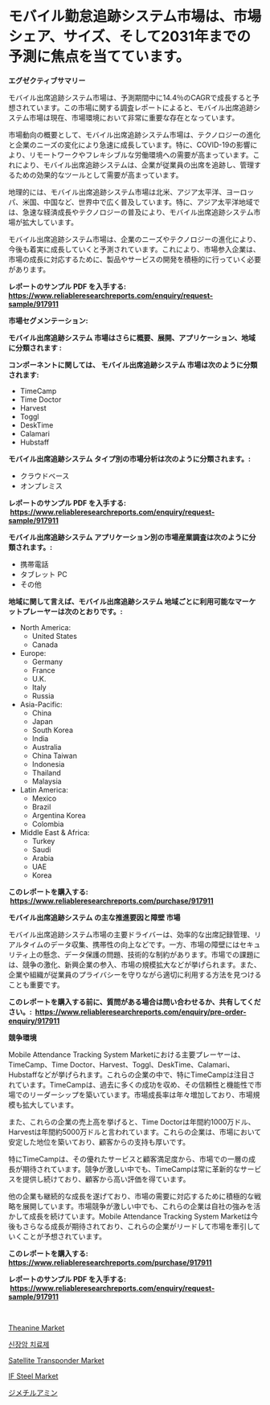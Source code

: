 <p><h1>モバイル勤怠追跡システム市場は、市場シェア、サイズ、そして2031年までの予測に焦点を当てています。</h1></p><p><strong>エグゼクティブサマリー</strong></p>
<p><p>モバイル出席追跡システム市場は、予測期間中に14.4％のCAGRで成長すると予想されています。この市場に関する調査レポートによると、モバイル出席追跡システム市場は現在、市場環境において非常に重要な存在となっています。</p><p>市場動向の概要として、モバイル出席追跡システム市場は、テクノロジーの進化と企業のニーズの変化により急速に成長しています。特に、COVID-19の影響により、リモートワークやフレキシブルな労働環境への需要が高まっています。これにより、モバイル出席追跡システムは、企業が従業員の出席を追跡し、管理するための効果的なツールとして需要が高まっています。</p><p>地理的には、モバイル出席追跡システム市場は北米、アジア太平洋、ヨーロッパ、米国、中国など、世界中で広く普及しています。特に、アジア太平洋地域では、急速な経済成長やテクノロジーの普及により、モバイル出席追跡システム市場が拡大しています。</p><p>モバイル出席追跡システム市場は、企業のニーズやテクノロジーの進化により、今後も着実に成長していくと予測されています。これにより、市場参入企業は、市場の成長に対応するために、製品やサービスの開発を積極的に行っていく必要があります。</p></p>
<p><strong>レポートのサンプル PDF を入手する: <a href="https://www.reliableresearchreports.com/enquiry/request-sample/917911">https://www.reliableresearchreports.com/enquiry/request-sample/917911</a></strong></p>
<p><strong>市場セグメンテーション:</strong></p>
<p><strong> モバイル出席追跡システム 市場はさらに概要、展開、アプリケーション、地域に分類されます :</strong></p>
<p><strong>コンポーネントに関しては、 モバイル出席追跡システム 市場は次のように分類されます: &nbsp;</strong></p>
<p><ul><li>TimeCamp</li><li>Time Doctor</li><li>Harvest</li><li>Toggl</li><li>DeskTime</li><li>Calamari</li><li>Hubstaff</li></ul></p>
<p><strong> モバイル出席追跡システム タイプ別の市場分析は次のように分類されます。:</strong></p>
<p><ul><li>クラウドベース</li><li>オンプレミス</li></ul></p>
<p><strong>レポートのサンプル PDF を入手する: &nbsp;<a href="https://www.reliableresearchreports.com/enquiry/request-sample/917911">https://www.reliableresearchreports.com/enquiry/request-sample/917911</a></strong></p>
<p><strong> モバイル出席追跡システム アプリケーション別の市場産業調査は次のように分類されます。:</strong></p>
<p><ul><li>携帯電話</li><li>タブレット PC</li><li>その他</li></ul></p>
<p><strong>地域に関して言えば、モバイル出席追跡システム 地域ごとに利用可能なマーケットプレーヤーは次のとおりです。:</strong></p>
<p><ul>
    <li>
        North America:
        <ul>
            <li>United States</li>
            <li>Canada</li>
        </ul>
    </li>
    <li>
        Europe:
        <ul>
            <li>Germany</li>
            <li>France</li>
            <li>U.K.</li>
            <li>Italy</li>
            <li>Russia</li>
        </ul>
    </li>
    <li>
        Asia-Pacific:
        <ul>
            <li>China</li>
            <li>Japan</li>
            <li>South Korea</li>
            <li>India</li>
            <li>Australia</li>
            <li>China Taiwan</li>
            <li>Indonesia</li>
            <li>Thailand</li>
            <li>Malaysia</li>
        </ul>
    </li>
    <li>
        Latin America:
        <ul>
            <li>Mexico</li>
            <li>Brazil</li>
            <li>Argentina Korea</li>
            <li>Colombia</li>
        </ul>
    </li>
    <li>
        Middle East & Africa:
        <ul>
            <li>Turkey</li>
            <li>Saudi</li>
            <li>Arabia</li>
            <li>UAE</li>
            <li>Korea</li>
        </ul>
    </li>
    </ul></p>
<p><strong>このレポートを購入する: &nbsp;<a href="https://www.reliableresearchreports.com/purchase/917911">https://www.reliableresearchreports.com/purchase/917911</a></strong></p>
<p><strong>モバイル出席追跡システム の主な推進要因と障壁 市場</strong></p>
<p><p>モバイル出席追跡システム市場の主要ドライバーは、効率的な出席記録管理、リアルタイムのデータ収集、携帯性の向上などです。一方、市場の障壁にはセキュリティ上の懸念、データ保護の問題、技術的な制約があります。市場での課題には、競争の激化、新興企業の参入、市場の規模拡大などが挙げられます。また、企業や組織が従業員のプライバシーを守りながら適切に利用する方法を見つけることも重要です。</p></p>
<p><strong>このレポートを購入する前に、質問がある場合は問い合わせるか、共有してください。:&nbsp; <a href="https://www.reliableresearchreports.com/enquiry/pre-order-enquiry/917911">https://www.reliableresearchreports.com/enquiry/pre-order-enquiry/917911</a></strong></p>
<p><strong>競争環境</strong></p>
<p><p>Mobile Attendance Tracking System Marketにおける主要プレーヤーは、TimeCamp、Time Doctor、Harvest、Toggl、DeskTime、Calamari、Hubstaffなどが挙げられます。これらの企業の中で、特にTimeCampは注目されています。TimeCampは、過去に多くの成功を収め、その信頼性と機能性で市場でのリーダーシップを築いています。市場成長率は年々増加しており、市場規模も拡大しています。</p><p>また、これらの企業の売上高を挙げると、Time Doctorは年間約1000万ドル、Harvestは年間約5000万ドルと言われています。これらの企業は、市場において安定した地位を築いており、顧客からの支持も厚いです。</p><p>特にTimeCampは、その優れたサービスと顧客満足度から、市場での一層の成長が期待されています。競争が激しい中でも、TimeCampは常に革新的なサービスを提供し続けており、顧客から高い評価を得ています。</p><p>他の企業も継続的な成長を遂げており、市場の需要に対応するために積極的な戦略を展開しています。市場競争が激しい中でも、これらの企業は自社の強みを活かして成長を続けています。Mobile Attendance Tracking System Marketは今後もさらなる成長が期待されており、これらの企業がリードして市場を牽引していくことが予想されています。</p></p>
<p><strong>このレポートを購入する: &nbsp; <a href="https://www.reliableresearchreports.com/purchase/917911">https://www.reliableresearchreports.com/purchase/917911</a></strong></p>
<p><strong>レポートのサンプル PDF を入手する: &nbsp;<a href="https://www.reliableresearchreports.com/enquiry/request-sample/917911">https://www.reliableresearchreports.com/enquiry/request-sample/917911</a></strong><strong></strong></p>
<p>&nbsp;</p>
<p><p><a href="https://view.publitas.com/reportprime-1/theanine-market-centers-on-aspects-such-as-market-growth-market-share-market-opportunity-and-projected-forecasts-spanning-from-2024-to-2031/">Theanine Market</a></p><p><a href="https://medium.com/@loretadervishi2013/%EC%8B%A0%EC%9E%A5%EC%95%94-%EC%95%BD-%EC%8B%9C%EC%9E%A5%EC%9D%80-%EC%8B%9C%EC%9E%A5-%EC%A0%90%EC%9C%A0%EC%9C%A8-%ED%81%AC%EA%B8%B0-%EB%B0%8F-2031%EB%85%84%EA%B9%8C%EC%A7%80-%EC%98%88%EC%83%81%EB%90%9C-%EC%98%88%EC%B8%A1%EC%97%90-%EC%B4%88%EC%A0%90%EC%9D%84-%EB%A7%9E%EC%B6%A5%EB%8B%88%EB%8B%A4-4ca001ebfbfd">신장암 치료제</a></p><p><a href="https://angry-finch-aaf.notion.site/Satellite-Transponder-Market-Research-Report-Forecasted-for-Period-from-2024-2031-by-Market-Type--5b5e85cb1e4949eab8037b21814cfe28">Satellite Transponder Market</a></p><p><a href="https://view.publitas.com/reportprime-1/if-steel-market-dynamics-2024-2031-also-about-its-market-trends-projections-and-opportunities/">IF Steel Market</a></p><p><a href="https://medium.com/@jazminjones30/%E3%82%B8%E3%83%A1%E3%83%81%E3%83%AB%E3%82%A2%E3%83%9F%E3%83%B3%E5%B8%82%E5%A0%B4%E8%A6%8F%E6%A8%A1%E3%81%AF-%E3%82%B0%E3%83%AD%E3%83%BC%E3%83%90%E3%83%AB%E7%94%A3%E6%A5%AD%E3%81%AB%E3%81%8A%E3%81%91%E3%82%8B%E6%9C%80%E9%81%A9%E3%81%AA%E3%83%9E%E3%83%BC%E3%82%B1%E3%83%86%E3%82%A3%E3%83%B3%E3%82%B0%E3%83%81%E3%83%A3%E3%83%8D%E3%83%AB%E3%82%92%E7%A4%BA%E3%81%97%E3%81%A6%E3%81%84%E3%81%BE%E3%81%99-2aab7dedac2a">ジメチルアミン</a></p></p>